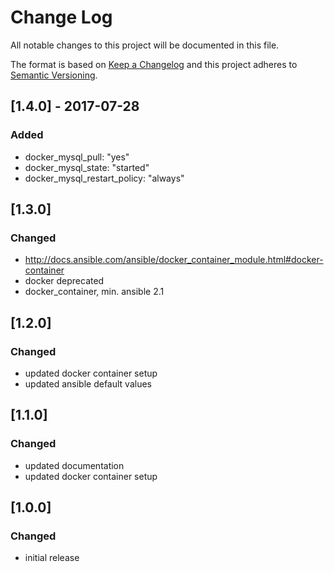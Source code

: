 # Change Log
All notable changes to this project will be documented in this file.

The format is based on [Keep a Changelog](http://keepachangelog.com/)
and this project adheres to [Semantic Versioning](http://semver.org/).


## [1.4.0] - 2017-07-28
### Added
- docker_mysql_pull: "yes"
- docker_mysql_state: "started"
- docker_mysql_restart_policy: "always"


## [1.3.0]
### Changed
- http://docs.ansible.com/ansible/docker_container_module.html#docker-container
- docker deprecated
- docker_container, min. ansible 2.1


## [1.2.0]
### Changed
- updated docker container setup
- updated ansible default values


## [1.1.0]
### Changed
- updated documentation
- updated docker container setup


## [1.0.0]
### Changed
- initial release